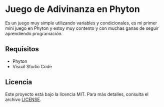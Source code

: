 # Juego de Adivinanza en Phyton

Es un juego muy simple utilizando variables y condicionales, es mi primer mini juego en Phyton y estoy muy contento y con muchas ganas de seguir aprendiendo programación.

## Requisitos

- Phyton
- Visual Studio Code

## Licencia

Este proyecto está bajo la licencia MIT. Para más detalles, consulta el archivo [LICENSE](LICENSE).

